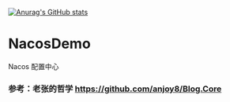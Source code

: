 [![Anurag's GitHub stats](https://github-readme-stats.vercel.app/api?username=HJY-dev)](https://github.com/anuraghazra/github-readme-stats)
# NacosDemo
Nacos 配置中心
### 参考：老张的哲学 https://github.com/anjoy8/Blog.Core
